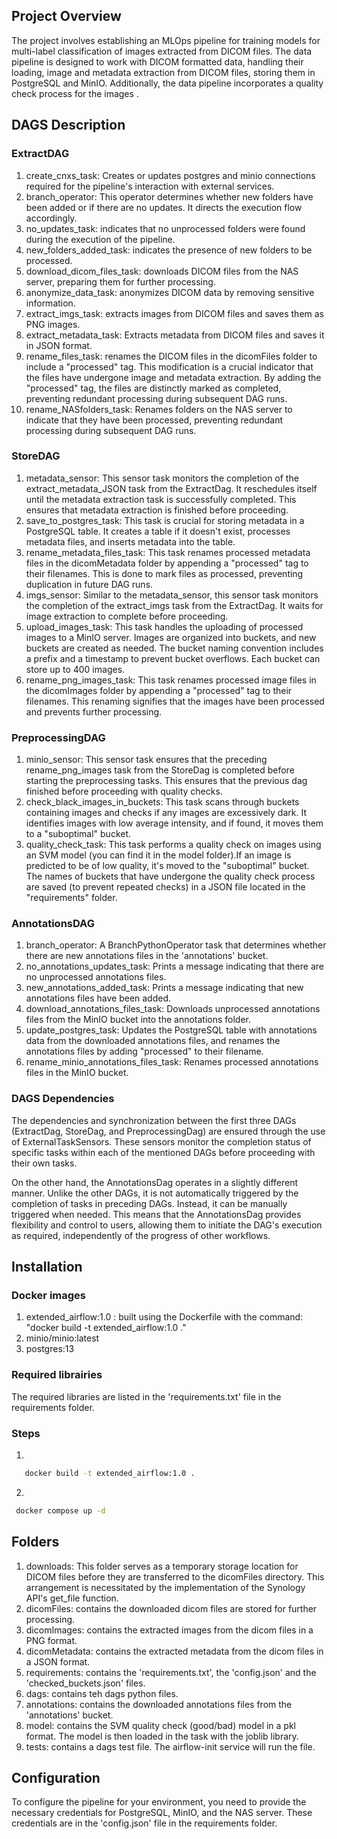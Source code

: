 ## Project Overview
The project involves establishing an MLOps pipeline for training models for multi-label classification of images extracted from DICOM files. The data pipeline is designed to work with DICOM formatted data, handling their loading, image and metadata extraction from DICOM files, storing them in PostgreSQL and MinIO. Additionally, the data pipeline incorporates a quality check process for the images .



## DAGS Description

### ExtractDAG
1. create_cnxs_task: Creates or updates postgres and minio connections required for the pipeline's interaction with external services.
2. branch_operator: This operator determines whether new folders have been added or if there are no updates. It directs the execution flow accordingly.
3. no_updates_task: indicates that no unprocessed folders were found during the execution of the pipeline.
4. new_folders_added_task: indicates the presence of new folders to be processed.
5. download_dicom_files_task: downloads DICOM files from the NAS server, preparing them for further processing.
6. anonymize_data_task: anonymizes DICOM data by removing sensitive information.
7. extract_imgs_task: extracts images from DICOM files and saves them as PNG images.
8. extract_metadata_task: Extracts metadata from DICOM files and saves it in JSON format.
9. rename_files_task: renames the DICOM files in the dicomFiles folder to include a "processed" tag. This modification is a crucial indicator that the files have undergone image and metadata extraction. By adding the "processed" tag, the files are distinctly marked as completed, preventing redundant processing during subsequent DAG runs.
10. rename_NASfolders_task: Renames folders on the NAS server to indicate that they have been processed, preventing redundant processing during subsequent DAG runs.

### StoreDAG
1. metadata_sensor: This sensor task monitors the completion of the extract_metadata_JSON task from the ExtractDag. It reschedules itself until the metadata extraction task is successfully completed. This ensures that metadata extraction is finished before proceeding.
2. save_to_postgres_task: This task is crucial for storing metadata in a PostgreSQL table. It creates a table if it doesn't exist, processes metadata files, and inserts metadata into the table.
3. rename_metadata_files_task: This task renames processed metadata files in the dicomMetadata folder by appending a "processed" tag to their filenames. This is done to mark files as processed, preventing duplication in future DAG runs.
4. imgs_sensor: Similar to the metadata_sensor, this sensor task monitors the completion of the extract_imgs task from the ExtractDag. It waits for image extraction to complete before proceeding.
5. upload_images_task: This task handles the uploading of processed images to a MinIO server. Images are organized into buckets, and new buckets are created as needed. The bucket naming convention includes a prefix and a timestamp to prevent bucket overflows. Each bucket can store up to 400 images.
6. rename_png_images_task: This task renames processed image files in the dicomImages folder by appending a "processed" tag to their filenames. This renaming signifies that the images have been processed and prevents further processing.

### PreprocessingDAG
1. minio_sensor: This sensor task ensures that the preceding rename_png_images task from the StoreDag is completed before starting the preprocessing tasks. This ensures that the previous dag finished before proceeding with quality checks.
2. check_black_images_in_buckets: This task scans through buckets containing images and checks if any images are excessively dark. It identifies images with low average intensity, and if found, it moves them to a "suboptimal" bucket.
3. quality_check_task: This task performs a quality check on images using an SVM model (you can find it in the model folder).If an image is predicted to be of low quality, it's moved to the "suboptimal" bucket. The names of buckets that have undergone the quality check process are saved (to prevent repeated checks) in a JSON file located in the "requirements" folder. 

### AnnotationsDAG
1. branch_operator: A BranchPythonOperator task that determines whether there are new annotations files in the 'annotations' bucket.
2. no_annotations_updates_task: Prints a message indicating that there are no unprocessed annotations files.
3. new_annotations_added_task: Prints a message indicating that new annotations files have been added.
4. download_annotations_files_task: Downloads unprocessed annotations files from the MinIO bucket into the annotations folder.
5. update_postgres_task: Updates the PostgreSQL table with annotations data from the downloaded annotations files, and renames the annotations files by adding "processed" to their filename.
6. rename_minio_annotations_files_task: Renames processed annotations files in the MinIO bucket.

### DAGS Dependencies
The dependencies and synchronization between the first three DAGs (ExtractDag, StoreDag, and PreprocessingDag) are ensured through the use of ExternalTaskSensors. These sensors monitor the completion status of specific tasks within each of the mentioned DAGs before proceeding with their own tasks.

On the other hand, the AnnotationsDag operates in a slightly different manner. Unlike the other DAGs, it is not automatically triggered by the completion of tasks in preceding DAGs. Instead, it can be manually triggered when needed. This means that the AnnotationsDag provides flexibility and control to users, allowing them to initiate the DAG's execution as required, independently of the progress of other workflows.

## Installation

### Docker images
1. extended_airflow:1.0 : built using the Dockerfile with the command: "docker build -t extended_airflow:1.0 ."
2. minio/minio:latest
3. postgres:13
### Required librairies
The required libraries are listed in the 'requirements.txt' file in the requirements folder.
### Steps
1. 
```bash
   docker build -t extended_airflow:1.0 .
```
2. 
```bash
 docker compose up -d
 ```

## Folders
1. downloads: This folder serves as a temporary storage location for DICOM files before they are transferred to the dicomFiles directory. This arrangement is necessitated by the implementation of the Synology API's get_file function.
2. dicomFiles: contains the downloaded dicom files are stored for further processing.
3. dicomImages: contains the extracted images from the dicom files in a PNG format.
4. dicomMetadata: contains the extracted metadata from the dicom files in a JSON format.
5. requirements: contains the 'requirements.txt', the 'config.json' and the 'checked_buckets.json' files.
6. dags: contains teh dags python files.
7. annotations: contains the downloaded annotations files from the 'annotations' bucket.
8. model: contains the SVM quality check (good/bad) model in a pkl format. The model is then loaded in the task with the joblib library.
9. tests: contains a dags test file. The airflow-init service will run the file.

## Configuration
To configure the pipeline for your environment, you need to provide the necessary credentials for PostgreSQL, MinIO, and the NAS server.
These credentials are in the 'config.json' file in the requirements folder.